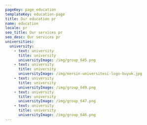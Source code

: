 ```yaml
---
pageKey: page_education
templateKey: education-page
title: Our education pr
name: education
locale: pr
seo_title: Our services pr
seo_desc: Our services pr
universities:
  university:
    - text: university
      title: university
      universityImage: /img/group_645.png
    - text: university
      title: university
      universityImage: /img/mersin-universitesi-logo-buyuk.jpg
    - text: university
      title: university
      universityImage: /img/group_649.png
    - text: university
      title: university
      universityImage: /img/group_647.png
    - text: university
      title: university
      universityImage: /img/group_646.png
---
```

